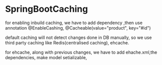 # SpringBootCaching

for enabling inbuild caching, we have to add dependency ,then use annotation @EnableCashing, @Cacheable(value="product", key="#id")

default caching will not detect changes done in DB manually, so we use third party caching like Redis(centralised caching), ehcache.

for ehcache, along with previous changes, we have to add ehache.xml,the dependencies, make model setializable, 
